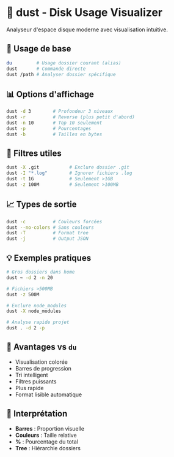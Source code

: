 # 💾 dust - Disk Usage Visualizer

Analyseur d'espace disque moderne avec visualisation intuitive.

## 🚀 Usage de base

```bash
du         # Usage dossier courant (alias)
dust       # Commande directe
dust /path # Analyser dossier spécifique
```

## 📊 Options d'affichage

```bash
dust -d 3        # Profondeur 3 niveaux
dust -r          # Reverse (plus petit d'abord)
dust -n 10       # Top 10 seulement
dust -p          # Pourcentages
dust -b          # Tailles en bytes
```

## 🎯 Filtres utiles

```bash
dust -X .git           # Exclure dossier .git
dust -I "*.log"        # Ignorer fichiers .log
dust -t 1G             # Seulement >1GB
dust -z 100M           # Seulement >100MB
```

## 📈 Types de sortie

```bash
dust -c          # Couleurs forcées
dust --no-colors # Sans couleurs
dust -T          # Format tree
dust -j          # Output JSON
```

## 💡 Exemples pratiques

```bash
# Gros dossiers dans home
dust ~ -d 2 -n 20

# Fichiers >500MB
dust -z 500M

# Exclure node_modules
dust -X node_modules

# Analyse rapide projet
dust . -d 2 -p
```

## 🚀 Avantages vs `du`

- Visualisation colorée
- Barres de progression
- Tri intelligent
- Filtres puissants
- Plus rapide
- Format lisible automatique

## 🎨 Interprétation

- **Barres** : Proportion visuelle
- **Couleurs** : Taille relative
- **%** : Pourcentage du total
- **Tree** : Hiérarchie dossiers